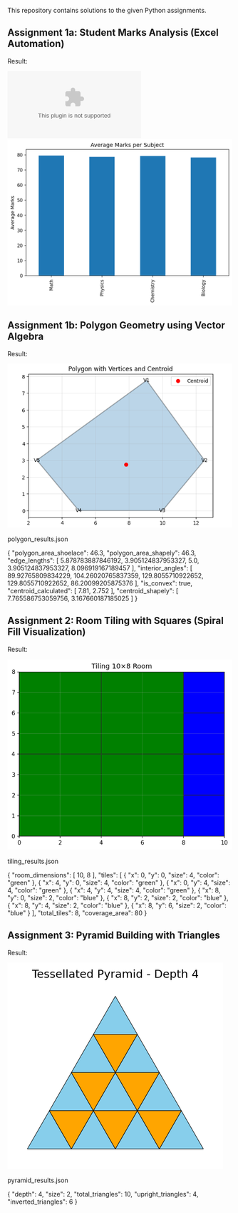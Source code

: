This repository contains solutions to the given Python assignments.

## Assignment 1a: Student Marks Analysis (Excel Automation) 
Result:

![Task 1a Result](results.xlsx)
![Task 1a Result](subject_averages.png)

## Assignment 1b: Polygon Geometry using Vector Algebra
Result:

![Task 1b Result](polygon_visualization.png)

polygon_results.json

{
  "polygon_area_shoelace": 46.3,
  "polygon_area_shapely": 46.3,
  "edge_lengths": [
    5.878783887846192,
    3.905124837953327,
    5.0,
    3.905124837953327,
    8.096919167189457
  ],
  "interior_angles": [
    89.92765809834229,
    104.26020765837359,
    129.8055710922652,
    129.8055710922652,
    86.20099205875376
  ],
  "is_convex": true,
  "centroid_calculated": [
    7.81,
    2.752
  ],
  "centroid_shapely": [
    7.765586753059756,
    3.167660187185025
  ]
}

## Assignment 2: Room Tiling with Squares (Spiral Fill Visualization)
Result:

![Task 1b Result](room_tiling.png)

tiling_results.json

{
  "room_dimensions": [
    10,
    8
  ],
  "tiles": [
    {
      "x": 0,
      "y": 0,
      "size": 4,
      "color": "green"
    },
    {
      "x": 4,
      "y": 0,
      "size": 4,
      "color": "green"
    },
    {
      "x": 0,
      "y": 4,
      "size": 4,
      "color": "green"
    },
    {
      "x": 4,
      "y": 4,
      "size": 4,
      "color": "green"
    },
    {
      "x": 8,
      "y": 0,
      "size": 2,
      "color": "blue"
    },
    {
      "x": 8,
      "y": 2,
      "size": 2,
      "color": "blue"
    },
    {
      "x": 8,
      "y": 4,
      "size": 2,
      "color": "blue"
    },
    {
      "x": 8,
      "y": 6,
      "size": 2,
      "color": "blue"
    }
  ],
  "total_tiles": 8,
  "coverage_area": 80
}

## Assignment 3: Pyramid Building with Triangles
Result:

![Task 1b Result](pyramid_visualization.png)

pyramid_results.json

{
  "depth": 4,
  "size": 2,
  "total_triangles": 10,
  "upright_triangles": 4,
  "inverted_triangles": 6
}
